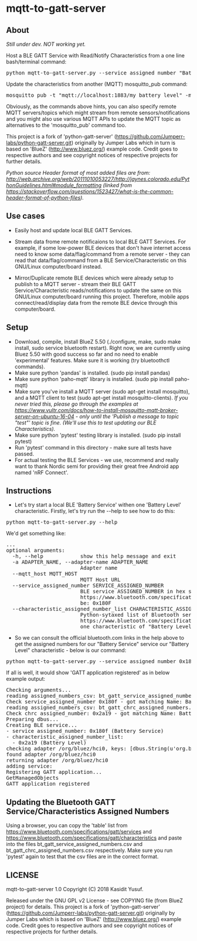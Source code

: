 mqtt-to-gatt-server
===================

About
-----

*Still under dev. NOT working yet.*

Host a BLE GATT Service with Read/Notify Characteristics from a one line bash/terminal command:
<pre>
python mqtt-to-gatt-server.py --service_assigned_number "Battery Service" --characteristic_assigned_number_list "[('Battery Level', 'mqtt://localhost:1883/my_battery_level')]
</pre>

Update the characteristics from another (MQTT) mosquitto_pub command:
<pre>
mosquitto_pub -t "mqtt://localhost:1883/my_battery_level" -m "99"
</pre>

Obviously, as the commands above hints, you can also specify remote MQTT servers/topics which might stream from remote sensors/notifications and you might also use various MQTT APIs to update the MQTT topic as alternatives to the 'mosquitto_pub' command too.

This project is a fork of 'python-gatt-server' (https://github.com/Jumperr-labs/python-gatt-server.git) originally by Jumper Labs which in turn is based on 'BlueZ' (http://www.bluez.org/) example code. Credit goes to respective authors and see copyright notices of respective projects for further details.

*Python source Header format of most added files are from: http://web.archive.org/web/20111010053227/http://jaynes.colorado.edu/PythonGuidelines.html#module_formatting (linked from https://stackoverflow.com/questions/1523427/what-is-the-common-header-format-of-python-files).*

Use cases
----------

- Easily host and update local BLE GATT Services.

- Stream data frome remote notificaions to local BLE GATT Services. For example, if some low-power BLE devices that don't have internet access need to know some data/flag/command from a remote server - they can read that data/flag/command from a BLE Service/Characteristic on this GNU/Linux computer/board instead.

- Mirror/Duplicate remote BLE devices which were already setup to publish to a MQTT server - stream their BLE GATT Service/Characteristic reads/notifications to update the same on this GNU/Linux computer/board running this project. Therefore, mobile apps connect/read/display data from the remote BLE device through this computer/board.


Setup
-----

- Download, compile, install BlueZ 5.50 (./configure, make, sudo make install, sudo service bluetooth restart). Right now, we are currently using Bluez 5.50 with good success so far and no need to enable 'experimental' features. Make sure it is working (try bluetoothctl commands).
- Make sure python 'pandas' is installed. (sudo pip install pandas)
- Make sure python 'paho-mqtt' library is installed. (sudo pip install paho-mqtt)
- Make sure you've install a MQTT server (sudo apt-get install mosquitto), and a MQTT client to test (sudo apt-get install mosquitto-clients). *If you never tried this, please go through the examples at https://www.vultr.com/docs/how-to-install-mosquitto-mqtt-broker-server-on-ubuntu-16-04 - only until the 'Publish a message to topic "test"' topic is fine. (We'll use this to test updating our BLE Characteristics).*
- Make sure python 'pytest' testing library is installed. (sudo pip install pytest)
- Run 'pytest' command in this directory - make sure all tests have passed.
- For actual testing the BLE Services - we use, recommend and really want to thank Nordic semi for providing their great free Android app named 'nRF Connect'.


Instructions
------------

- Let's try start a local BLE 'Battery Service' withen one 'Battery Level' characteristic. Firstly, let's try run the --help to see how to do this:
<pre>python mqtt-to-gatt-server.py --help</pre>
We'd get something like:
<pre>
...
optional arguments:
  -h, --help            show this help message and exit
  -a ADAPTER_NAME, --adapter-name ADAPTER_NAME
                        Adapter name
  --mqtt_host MQTT_HOST
                        MQTT Host URL
  --service_assigned_number SERVICE_ASSIGNED_NUMBER
                        BLE service ASSIGNED_NUMBER in hex starting with 0x - see
                        https://www.bluetooth.com/specifications/gatt/services for the full list - e.g., "Battery Service" would
                        be: 0x180F
  --characteristic_assigned_number_list CHARACTERISTIC_ASSIGNED_NUMBER_LIST
                        Python-sytaxed list of Bluetooth service ASSIGNED_NUMBER in hex starting with 0x - see
                        https://www.bluetooth.com/specifications/gatt/characteristics for the full list - e.g., A list containing
                        one characteristic of "Battery Level" would be: [0x2A19]
</pre>

- So we can consult the official bluetooth.com links in the help above to get the assigned numbers for our "Battery Service" service our "Battery Level" characteristic - below is our command:

<pre>
python mqtt-to-gatt-server.py --service_assigned_number 0x180F --characteristic_assigned_number_list [0x2A19]
</pre>

If all is well, it would show 'GATT application registered' as in below example output:

<pre>
Checking arguments...
reading assigned_numbers_csv: bt_gatt_service_assigned_numbers.csv
Check service_assigned_number 0x180f - got matching Name: Battery Service
reading assigned_numbers_csv: bt_gatt_chrc_assigned_numbers.csv
Check chrc assigned_number: 0x2a19 - got matching Name: Battery Level
Preparing dbus...
Creating BLE service...
- service assigned_number: 0x180f (Battery Service)
- characteristic_assigned_number_list: 
  - 0x2a19 (Battery Level)
checking adapter /org/bluez/hci0, keys: [dbus.String(u'org.bluez.GattManager1'), dbus.String(u'org.bluez.Media1'), dbus.String(u'org.freedesktop.DBus.Introspectable'), dbus.String(u'org.bluez.NetworkServer1'), dbus.String(u'org.bluez.LEAdvertisingManager1'), dbus.String(u'org.bluez.Adapter1'), dbus.String(u'org.freedesktop.DBus.Properties')]
found adapter /org/bluez/hci0
returning adapter /org/bluez/hci0
adding service: <gatt_server.Service at /org/bluez/example/service0 at 0x7f5130f7c7d0>
Registering GATT application...
GetManagedObjects
GATT application registered
</pre>


Updating the Bluetooth GATT Service/Characteristics Assigned Numbers
--------------------------------------------------------------------

Using a browser, you can copy the 'table' list from https://www.bluetooth.com/specifications/gatt/services and https://www.bluetooth.com/specifications/gatt/characteristics and paste into the files bt_gatt_service_assigned_numbers.csv and bt_gatt_chrc_assigned_numbers.csv respectively. Make sure you run 'pytest' again to test that the csv files are in the correct format.


LICENSE
-------

mqtt-to-gatt-server 1.0 Copyright (C) 2018 Kasidit Yusuf.

Released under the GNU GPL v2 License - see COPYING file (from BlueZ project) for details. This project is a fork of 'python-gatt-server' (https://github.com/Jumperr-labs/python-gatt-server.git) originally by Jumper Labs which is based on 'BlueZ' (http://www.bluez.org/) example code. Credit goes to respective authors and see copyright notices of respective projects for further details.

